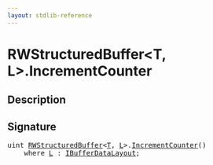 ```yaml
---
layout: stdlib-reference
---
```


# RWStructuredBuffer\<T, L\>\.IncrementCounter

## Description





## Signature 

<pre>
<span class="code_keyword">uint</span> <a href="/stdlib-reference/types/rwstructuredbuffer-012c/index" class="code_type">RWStructuredBuffer</a>&lt;<a href="/stdlib-reference/types/rwstructuredbuffer-012c/index#typeparam-T" class="code_type">T</a>, <a href="/stdlib-reference/types/rwstructuredbuffer-012c/index#typeparam-L" class="code_type">L</a>&gt;.<a href="/stdlib-reference/types/rwstructuredbuffer-012c/incrementcounter-09">IncrementCounter</a>()
    <span class='code_keyword'>where</span> <a href="/stdlib-reference/types/rwstructuredbuffer-012c/index#typeparam-L" class="code_type">L</a> : <a href="/stdlib-reference/interfaces/ibufferdatalayout-017b/index" class="code_type">IBufferDataLayout</a>;

</pre>

